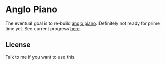 # Anglo Piano

The eventual goal is to re-build [anglo piano](https://anglopiano.com). Definitely not ready for prime time yet. See current progress [here](https://lshillman.github.io/anglo-piano/).


## License

Talk to me if you want to use this.
